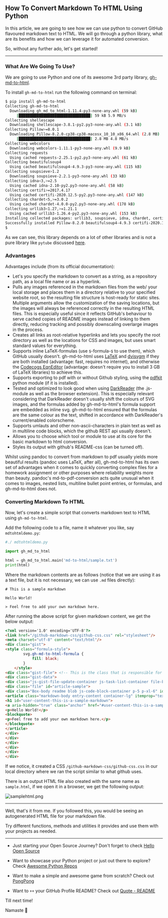 ## How To Convert Markdown To HTML Using Python

In this article, we are going to see how we can use python to convert GitHub flavoured markdown text to HTML. We will go through a python library, what are its benefits and how we can leverage it for automated conversion.

So, without any further ado, let's get started!

---

### What Are We Going To Use?

We are going to use Python and one of its awesome 3rd party library, [gh-md-to-html](https://github.com/phseiff/github-flavored-markdown-to-html).

To install `gh-md-to-html` run the following command on terminal:

```bash
$ pip install gh-md-to-html
Collecting gh-md-to-html
  Downloading gh_md_to_html-1.11.4-py3-none-any.whl (59 kB)
     |████████████████████████████████| 59 kB 5.9 MB/s 
Collecting shellescape
  Downloading shellescape-3.8.1-py2.py3-none-any.whl (3.1 kB)
Collecting Pillow>=8.0.1
  Downloading Pillow-8.2.0-cp38-cp38-macosx_10_10_x86_64.whl (2.8 MB)
     |████████████████████████████████| 2.8 MB 4.8 MB/s 
Collecting webcolors
  Downloading webcolors-1.11.1-py3-none-any.whl (9.9 kB)
Collecting requests
  Using cached requests-2.25.1-py2.py3-none-any.whl (61 kB)
Collecting beautifulsoup4
  Using cached beautifulsoup4-4.9.3-py3-none-any.whl (115 kB)
Collecting soupsieve>1.2
  Downloading soupsieve-2.2.1-py3-none-any.whl (33 kB)
Collecting idna<3,>=2.5
  Using cached idna-2.10-py2.py3-none-any.whl (58 kB)
Collecting certifi>=2017.4.17
  Using cached certifi-2020.12.5-py2.py3-none-any.whl (147 kB)
Collecting chardet<5,>=3.0.2
  Using cached chardet-4.0.0-py2.py3-none-any.whl (178 kB)
Collecting urllib3<1.27,>=1.21.1
  Using cached urllib3-1.26.4-py2.py3-none-any.whl (153 kB)
Installing collected packages: urllib3, soupsieve, idna, chardet, certifi, webcolors, shellescape, requests, Pillow, beautifulsoup4, gh-md-to-html
Successfully installed Pillow-8.2.0 beautifulsoup4-4.9.3 certifi-2020.12.5 chardet-4.0.0 gh-md-to-html-1.11.4 idna-2.10 requests-2.25.1 shellescape-3.8.1 soupsieve-2.2.1 urllib3-1.26.4 webcolors-1.11.1
$
```

As we can see, this library depends on a lot of other libraries and is not a pure library like `pytube` discussed [here](download-youtube-videos-using-python-your-own-youtube-downloader).

### Advantages

Advantages include (from its official documentation):

* Let's you specify the markdown to convert as a string, as a repository path, as a local file name or as a hyperlink.
* Pulls any images referenced in the markdown files from the web/ your local storage and places them in a directory relative to your specified website root, so the resulting file structure is host-ready for static sites. Multiple arguments allow the customization of the saving locations, but the images will always be referenced correctly in the resulting HTML files. This is especially useful since it reflects GitHub's behaviour to serve cached copies of README images instead of linking to them directly, reducing tracking and possibly downscaling overlarge images in the process.
* Creates all links as root-relative hyperlinks and lets you specify the root directory as well as the locations for CSS and images, but uses smart standard values for everything.
* Supports inline LaTeX-formulas (use `$`-formula-`$` to use them), which GitHub usually doesn't. gh-md-to-html uses [LaTeX](https://www.tug.org/texlive/) and [dvisvgm](https://dvisvgm.de/) if they are both installed (advantage: fast, requires no internet), and otherwise the [Codecogs EqnEditor](https://latex.codecogs.com/) (advantage: doesn't require you to install 3 GB of LaTeX libraries) to achieve this.
* Supports exporting to pdf with or without Github styling, using the [pdfkit](https://pypi.org/project/pdfkit/) python module (if it is installed).
* Tested and optimized to look good when using [DarkReader](https://github.com/darkreader/darkreader) (the .js-module as well as the browser extension). This is especially relevant considering that DarkReader doesn't usually shift the colours of SVG images, and the formulas added by gh-md-to-html's formula support are embedded as inline svg. gh-md-to-html ensured that the formulas are the same colour as the text, shifted in accordance with DarkReader's current/enabled colorscheme.
* Supports umlauts and other non-ascii-characters in plain text as well as in multiline code blocks, which the github REST api usually doesn't.
* Allows you to choose which tool or module to use at its core for the basic markdown to html conversion.
* Styles its output with github's README-css (can be turned off).

Whilst using pandoc to convert from markdown to pdf usually yields more beautiful results (pandoc uses LaTeX, after all), gh-md-to-html has its own set of advantages when it comes to quickly converting complex files for a homework assignment or other purposes where reliability weights more than beauty. pandoc's md-to-pdf-conversion acts quite unusual when it comes to images, nested lists, multiline bullet point entries, or formulas, and gh-md-to-html does not.

### Converting Markdown To HTML

Now, let's create a simple script that converts markdown text to HTML using `gh-md-to-html`.

Add the following code to a file, name it whatever you like, say `mdtohtmldemo.py`:

```python
#./ mdtohtmldemo.py

import gh_md_to_html

html = gh_md_to_html.main('md-to-html/sample.txt')
print(html)
```

Where the markdown contents are as follows (notice that we are using it as a text file, but it is not necessary, we can use `.md` files directly):

```text
# This is a sample markdown

Hello World!

> Feel free to add your own markdown here.
```

After running the above script for given markdown content, we get the below output:

```html
<?xml version='1.0' encoding='UTF-8'?>
<link href="/github-markdown-css/github-css.css" rel="stylesheet"/>
<meta charset="utf-8" content="text/html"/>
<div class="gist">
<style class="formula-style">
        svg.gh-md-to-html-formula {
            fill: black;
        }
    </style>
<div class="gist-file"> <!-- This is the class that is responsible for the boxing! -->
<div class="gist-data">
<div class="js-gist-file-update-container js-task-list-container file-box">
<div class="file" id="article-sample">
<div class="Box-body readme blob js-code-block-container p-5 p-xl-6" id="file-docker-image-pull-md-readme" style="margin-left: 40px; margin-right: 40px; margin-top: 20px; margin-bottom: 20px">
<article class="markdown-body entry-content container-lg" itemprop="text">
<h1 id="user-content-this-is-a-sample-markdown">
<a aria-hidden="true" class="anchor" href="#user-content-this-is-a-sample-markdown" id="user-content-this-is-a-sample-markdown"><span aria-hidden="true" class="octicon octicon-link"></span></a>This is a sample markdown</h1>
<p>Hello World!</p>
<blockquote>
<p>Feel free to add your own markdown here.</p>
</blockquote>
</article>
</div>
</div>
</div>
</div>
</div>
</div>
```

If we notice, it created a CSS `/github-markdown-css/github-css.css` in our local directory where we ran the script similar to what github uses.

There is an output HTML file also created with the same name as `sample.html`, if we open it in a browser, we get the following output:

![samplehtml.png](https://cdn.hashnode.com/res/hashnode/image/upload/v1619777354750/rohnVAw8s.png)

---

Well, that's it from me. If you followed this, you would be seeing an autogenerated HTML file for your markdown file.

Try different functions, methods and utilities it provides and use them with your projects as needed.

---

- Just starting your Open Source Journey? Don't forget to check [Hello Open Source](https://github.com/siddharth2016/hello-open-source)

- Want to showcase your Python project or just out there to explore? Check [Awesome Python Repos](https://github.com/siddharth2016/awesome-python-repos)

- Want to make a simple and awesome game from scratch? Check out [PongPong](https://github.com/siddharth2016/PongPong)

- Want to `++` your GitHub Profile README? Check out [Quote - README](https://github.com/marketplace/actions/quote-readme)

Till next time!

Namaste 🙏